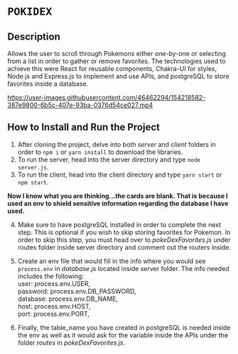 # `POKIDEX`

## Description
Allows the user to scroll through Pokemons either one-by-one or selecting from a list in order to gather or remove favorites. The technologies used to achieve this were React for reusable components, Chakra-UI for styles, Node.js and Express.js to implement and use APIs, and postgreSQL to store favorites inside a database.

https://user-images.githubusercontent.com/46462294/154218582-387e9800-6b5c-407e-93ba-0376d54ce027.mp4

## How to Install and Run the Project
1. After cloning the project, delve into both _server_ and _client_ folders in order to `npm i` or `yarn install` to download the libraries.
2. To run the server, head into the server directory and type `node server.js`.
3. To run the client, head into the client directory and type `yarn start` or `npm start`.

**Now I know what you are thinking...the cards are blank. That is because I used an env to shield sensitive information regarding the database I have used.**

4. Make sure to have postgreSQL installed in order to complete the next step. This is optional if you wish to skip storing favorites for Pokemon. In order to skip this step, you must head over to _pokeDexFavorites.js_ under routes folder inside server directory and comment out the routers inside.

5. Create an env file that would fill in the info where you would see `process.env` in _database.js_ located inside server folder. The info needed includes the following:\
   user: process.env.USER,\
   password: process.env.DB_PASSWORD,\
   database: process.env.DB_NAME,\
   host: process.env.HOST,\
   port: process.env.PORT,
6. Finally, the table_name you have created in postgreSQL is needed inside the env as well as it would ask for the variable inside the APIs under the folder _routes_ in _pokeDexFavorites.js_.
